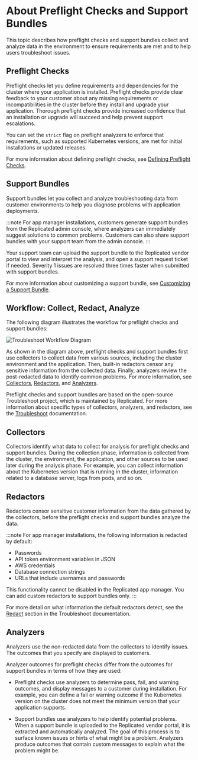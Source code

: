 # About Preflight Checks and Support Bundles

This topic describes how preflight checks and support bundles collect and analyze data in the environment to ensure requirements are met and to help users troubleshoot issues.

## Preflight Checks 

Preflight checks let you define requirements and dependencies for the cluster
where your application is installed. Preflight checks provide clear
feedback to your customer about any missing requirements or incompatibilities in
the cluster before they install and upgrade your application. Thorough preflight checks provide increased confidence that an installation or upgrade will succeed and help prevent support escalations.

You can set the `strict` flag on preflight analyzers to enforce that requirements, such as supported Kubernetes versions, are met for initial installations or updated releases.

For more information about defining preflight checks, see [Defining Preflight Checks](preflight-defining).

## Support Bundles 

Support bundles let you collect and analyze troubleshooting data from customer environments to help you diagnose problems with application deployments.

:::note
For app manager installations, customers generate support bundles from the Replicated admin console, where analyzers can immediately suggest solutions to common problems. Customers can also share support bundles with your support team from the admin console.
:::

Your support team can upload the support bundle to the Replicated vendor portal to view and interpret the analysis, and open a support request ticket if needed. Severity 1 issues are resolved three times faster when submitted with support bundles.

For more information about customizing a support bundle, see [Customizing a Support Bundle](support-bundles-customizing).

## Workflow: Collect, Redact, Analyze

The following diagram illustrates the workflow for preflight checks and support bundles:

![Troubleshoot Workflow Diagram](/images/troubleshoot-workflow-diagram.png)

As shown in the diagram above, preflight checks and support bundles first use collectors to collect data from various sources, including the cluster environment and the application. Then, built-in redactors censor any sensitive information from the collected data. Finally, analyzers review the post-redacted data to identify common problems. For more information, see [Collectors](#collectors), [Redactors](#redactors), and [Analyzers](#analyzers).

Preflight checks and support bundles are based on the open-source Troubleshoot project, which is maintained by Replicated. For more information about specific types of collectors, analyzers, and redactors, see the [Troubleshoot](https://troubleshoot.sh/) documentation.

## Collectors
Collectors identify what data to collect for analysis for preflight checks and support bundles. During the collection phase, information is collected from the cluster, the environment, the application, and other sources to be used later during the analysis phase. For example, you can collect information about the Kubernetes version that is running in the cluster, information related to a database server, logs from pods, and so on.

## Redactors
Redactors censor sensitive customer information from the data gathered by the collectors, before the preflight checks and support bundles analyze the data. 

:::note
For app manager installations, the following information is redacted by default:

- Passwords
- API token environment variables in JSON
- AWS credentials
- Database connection strings
- URLs that include usernames and passwords

This functionality cannot be disabled in the Replicated app manager. You can add custom redactors to support bundles only.
:::

For more detail on what information the default redactors detect, see the [Redact](https://troubleshoot.sh/docs/redact/) section in the Troubleshoot documentation.

## Analyzers
Analyzers use the non-redacted data from the collectors to identify issues. The outcomes that you specify are displayed to customers.

Analyzer outcomes for preflight checks differ from the outcomes for support bundles in terms of how they are used:

- Preflight checks use analyzers to determine pass, fail, and warning outcomes, and display messages to a customer during installation. For example, you can define a fail or warning outcome if the Kubernetes version on the cluster does not meet the minimum version that your application supports.

- Support bundles use analyzers to help identify potential problems. When a support bundle is uploaded to the Replicated vendor portal, it is extracted and automatically analyzed. The goal of this process is to surface known issues or hints of what might be a problem. Analyzers produce outcomes that contain custom messages to explain what the problem might be.